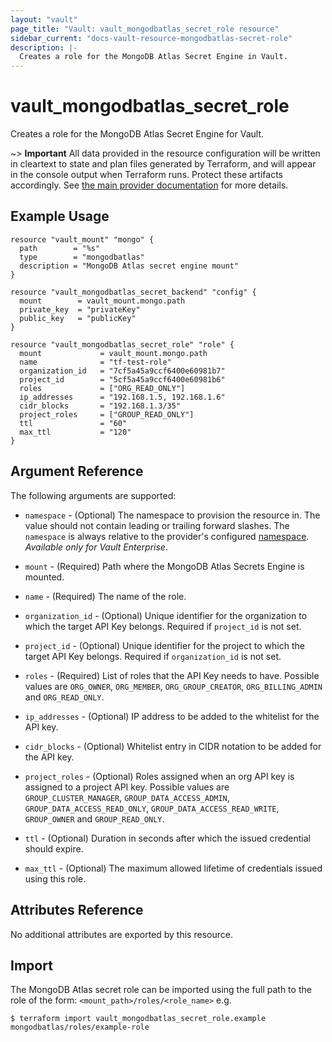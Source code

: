 ```yaml
---
layout: "vault"
page_title: "Vault: vault_mongodbatlas_secret_role resource"
sidebar_current: "docs-vault-resource-mongodbatlas-secret-role"
description: |-
  Creates a role for the MongoDB Atlas Secret Engine in Vault.
---
```


# vault\_mongodbatlas\_secret\_role

Creates a role for the MongoDB Atlas Secret Engine for Vault.

~> **Important** All data provided in the resource configuration will be
written in cleartext to state and plan files generated by Terraform, and
will appear in the console output when Terraform runs. Protect these
artifacts accordingly. See
[the main provider documentation](../index.html)
for more details.

## Example Usage

```hcl
resource "vault_mount" "mongo" {
  path        = "%s"
  type        = "mongodbatlas"
  description = "MongoDB Atlas secret engine mount"
}

resource "vault_mongodbatlas_secret_backend" "config" {
  mount        = vault_mount.mongo.path
  private_key  = "privateKey"
  public_key   = "publicKey"
}

resource "vault_mongodbatlas_secret_role" "role" {
  mount             = vault_mount.mongo.path
  name              = "tf-test-role"
  organization_id   = "7cf5a45a9ccf6400e60981b7"
  project_id        = "5cf5a45a9ccf6400e60981b6"
  roles             = ["ORG_READ_ONLY"]
  ip_addresses      = "192.168.1.5, 192.168.1.6"
  cidr_blocks       = "192.168.1.3/35"
  project_roles     = ["GROUP_READ_ONLY"]
  ttl               = "60"
  max_ttl           = "120"
}
```

## Argument Reference

The following arguments are supported:

* `namespace` - (Optional) The namespace to provision the resource in.
  The value should not contain leading or trailing forward slashes.
  The `namespace` is always relative to the provider's configured [namespace](/docs/providers/vault#namespace).
  *Available only for Vault Enterprise*.

* `mount` - (Required) Path where the MongoDB Atlas Secrets Engine is mounted.

* `name` - (Required) The name of the role.

* `organization_id` - (Optional) Unique identifier for the organization to which the target API Key belongs. 
  Required if `project_id` is not set.

* `project_id` - (Optional) Unique identifier for the project to which the target API Key belongs.
  Required if `organization_id` is not set.

* `roles` - (Required) List of roles that the API Key needs to have. Possible values are `ORG_OWNER`, `ORG_MEMBER`, `ORG_GROUP_CREATOR`, `ORG_BILLING_ADMIN` and `ORG_READ_ONLY`.

* `ip_addresses` - (Optional) IP address to be added to the whitelist for the API key.

* `cidr_blocks` - (Optional) Whitelist entry in CIDR notation to be added for the API key.

* `project_roles` - (Optional) Roles assigned when an org API key is assigned to a project API key. Possible values are `GROUP_CLUSTER_MANAGER`, `GROUP_DATA_ACCESS_ADMIN`, `GROUP_DATA_ACCESS_READ_ONLY`, `GROUP_DATA_ACCESS_READ_WRITE`, `GROUP_OWNER` and `GROUP_READ_ONLY`. 

* `ttl` - (Optional) Duration in seconds after which the issued credential should expire.

* `max_ttl` - (Optional) The maximum allowed lifetime of credentials issued using this role.

## Attributes Reference

No additional attributes are exported by this resource.

## Import

The MongoDB Atlas secret role can be imported using the full path to the role
of the form: `<mount_path>/roles/<role_name>` e.g.

```
$ terraform import vault_mongodbatlas_secret_role.example mongodbatlas/roles/example-role
```
